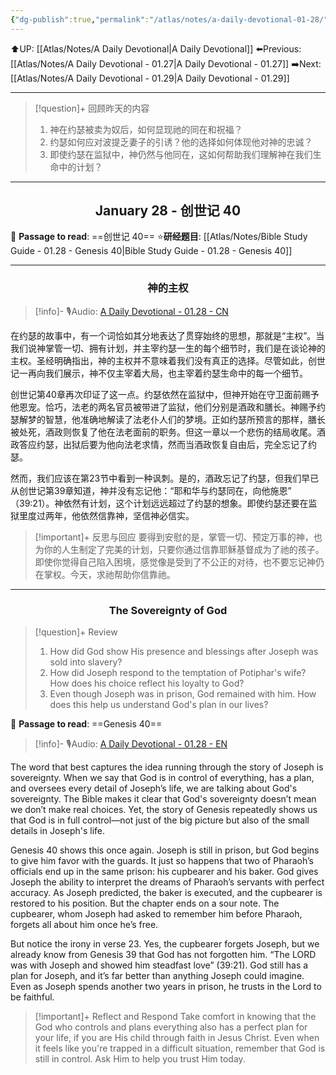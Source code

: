 ```yaml
---
{"dg-publish":true,"permalink":"/atlas/notes/a-daily-devotional-01-28/"}
---
```


 ⬆️UP: [[Atlas/Notes/A Daily Devotional\|A Daily Devotional]]
⬅️Previous: [[Atlas/Notes/A Daily Devotional - 01.27\|A Daily Devotional - 01.27]]
➡️Next: [[Atlas/Notes/A Daily Devotional - 01.29\|A Daily Devotional - 01.29]]

---

> [!question]+ 回顾昨天的内容
> 1. 神在约瑟被卖为奴后，如何显现祂的同在和祝福？
> 2. 约瑟如何应对波提乏妻子的引诱？他的选择如何体现他对神的忠诚？
> 3. 即使约瑟在监狱中，神仍然与他同在，这如何帮助我们理解神在我们生命中的计划？



---
## <center>January 28 - 创世记 40</center>

📖 **Passage to read**: ==创世记 40==
⭐**研经题目**: [[Atlas/Notes/Bible Study Guide - 01.28 - Genesis 40\|Bible Study Guide - 01.28 - Genesis 40]]

---
### <center>神的主权</center>

> [!info]- 🎙️Audio: [A Daily Devotional - 01.28 - CN]()

在约瑟的故事中，有一个词恰如其分地表达了贯穿始终的思想，那就是“主权”。当我们说神掌管一切、拥有计划，并主宰约瑟一生的每个细节时，我们是在谈论神的主权。圣经明确指出，神的主权并不意味着我们没有真正的选择。尽管如此，创世记一再向我们展示，神不仅主宰着大局，也主宰着约瑟生命中的每一个细节。

创世记第40章再次印证了这一点。约瑟依然在监狱中，但神开始在守卫面前赐予他恩宠。恰巧，法老的两名官员被带进了监狱，他们分别是酒政和膳长。神赐予约瑟解梦的智慧，他准确地解读了法老仆人们的梦境。正如约瑟所预言的那样，膳长被处死，酒政则恢复了他在法老面前的职务。但这一章以一个悲伤的结局收尾。酒政答应约瑟，出狱后要为他向法老求情，然而当酒政恢复自由后，完全忘记了约瑟。

然而，我们应该在第23节中看到一种讽刺。是的，酒政忘记了约瑟，但我们早已从创世记第39章知道，神并没有忘记他：“耶和华与约瑟同在，向他施恩” （39:21）。神依然有计划，这个计划远远超过了约瑟的想象。即使约瑟还要在监狱里度过两年，他依然信靠神，坚信神必信实。

> [!important]+ 反思与回应
要得到安慰的是，掌管一切、预定万事的神，也为你的人生制定了完美的计划，只要你通过信靠耶稣基督成为了祂的孩子。即使你觉得自己陷入困境，感觉像是受到了不公正的对待，也不要忘记神仍在掌权。今天，求祂帮助你信靠祂。


---
### <center>The Sovereignty of God</center>

> [!question]+ Review
> 1. How did God show His presence and blessings after Joseph was sold into slavery?
> 2. How did Joseph respond to the temptation of Potiphar's wife? How does his choice reflect his loyalty to God?
> 3. Even though Joseph was in prison, God remained with him. How does this help us understand God's plan in our lives?

📖 **Passage to read**: ==Genesis 40==

> [!info]- 🎙️Audio: [A Daily Devotional - 01.28 - EN]()

The word that best captures the idea running through the story of Joseph is sovereignty. When we say that God is in control of everything, has a plan, and oversees every detail of Joseph’s life, we are talking about God's sovereignty. The Bible makes it clear that God's sovereignty doesn’t mean we don’t make real choices. Yet, the story of Genesis repeatedly shows us that God is in full control—not just of the big picture but also of the small details in Joseph's life.

Genesis 40 shows this once again. Joseph is still in prison, but God begins to give him favor with the guards. It just so happens that two of Pharaoh’s officials end up in the same prison: his cupbearer and his baker. God gives Joseph the ability to interpret the dreams of Pharaoh’s servants with perfect accuracy. As Joseph predicted, the baker is executed, and the cupbearer is restored to his position. But the chapter ends on a sour note. The cupbearer, whom Joseph had asked to remember him before Pharaoh, forgets all about him once he’s free.

But notice the irony in verse 23. Yes, the cupbearer forgets Joseph, but we already know from Genesis 39 that God has not forgotten him. “The LORD was with Joseph and showed him steadfast love” (39:21). God still has a plan for Joseph, and it’s far better than anything Joseph could imagine. Even as Joseph spends another two years in prison, he trusts in the Lord to be faithful.

> [!important]+ Reflect and Respond
Take comfort in knowing that the God who controls and plans everything also has a perfect plan for your life, if you are His child through faith in Jesus Christ. Even when it feels like you're trapped in a difficult situation, remember that God is still in control. Ask Him to help you trust Him today.










